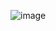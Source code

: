 ![image](https://github.com/Rahul-chaurasiya/Leetcode-Practice-Problem/assets/77222540/12cdb40b-66b6-4c8e-8998-867617d9478f)
